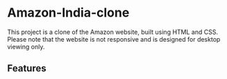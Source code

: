 # Amazon-India-clone
This project is a clone of the Amazon website, built using HTML and CSS. Please note that the website is not responsive and is designed for desktop viewing only.

<h2>Features</h2>